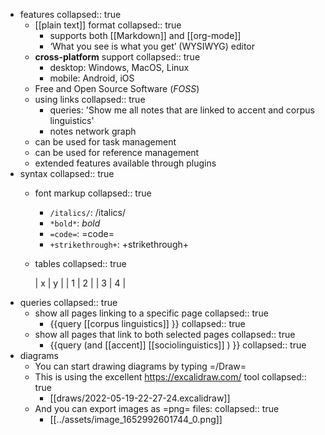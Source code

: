 - features
  collapsed:: true
	- [[plain text]] format
	  collapsed:: true
		- supports both [[Markdown]] and [[org-mode]]
		- ‘What you see is what you get’ (WYSIWYG) editor
	- **cross-platform** support
	  collapsed:: true
		- desktop: Windows, MacOS, Linux
		- mobile: Android, iOS
	- Free and Open Source Software (*FOSS*)
	- using links
	  collapsed:: true
		- queries: 'Show me all notes that are linked to accent and corpus linguistics'
		- notes network graph
	- can be used for task management
	- can be used for reference management
	- extended features available through plugins
- syntax
  collapsed:: true
	- font markup
	  collapsed:: true
		- `/italics/`: /italics/
		- `*bold*`: *bold*
		- `=code=`: =code=
		- `+strikethrough+`: +strikethrough+
	- tables
	  collapsed:: true
	  
	  | x | y |
	  | 1 | 2 |
	  | 3 | 4 |
- queries
  collapsed:: true
	- show all pages linking to a specific page
	  collapsed:: true
		- {{query [[corpus linguistics]] }}
		  collapsed:: true
	- show all pages that link to both selected pages
	  collapsed:: true
		- {{query (and [[accent]] [[sociolinguistics]] ) }}
		  collapsed:: true
- diagrams
	- You can start drawing diagrams by typing =/Draw=
	- This is using the excellent https://excalidraw.com/ tool
	  collapsed:: true
		- [[draws/2022-05-19-22-27-24.excalidraw]]
	- And you can export images as =png= files:
	  collapsed:: true
		- [[../assets/image_1652992601744_0.png]]